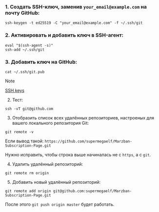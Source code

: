 ### 1. Создать SSH-ключ, заменив `your_email@example.com` на почту GitHub:

```
ssh-keygen -t ed25519 -C "your_email@example.com" -f ~/.ssh/git
```

### 2. Активировать и добавить ключ в SSH-агент:

```
eval "$(ssh-agent -s)"
ssh-add ~/.ssh/git
```

### 3. Добавить ключ на GitHub:

```
cat ~/.ssh/git.pub
```

> [!NOTE]
> [SSH keys](https://github.com/settings/keys)

2. Тест:

```
ssh -vT git@github.com
```

3. Отобразить список всех удалённых репозиториев, настроеных для вашего локального репозитория Git:

```
git remote -v
```

Если вывод такой: `https://github.com/supermegaelf/Marzban-Subscription-Page.git`

Нужно исправить, чтобы строка выше начиналась не с `https`, а с `git`.

4. Удалить удалённый репозиторий:

```
git remote rm origin
```

5. Добавить новый удалённый репозиторий:

```
git remote add origin git@github.com:supermegaelf/Marzban-Subscription-Page.git
```

После этого `git push origin master` будет работать.
